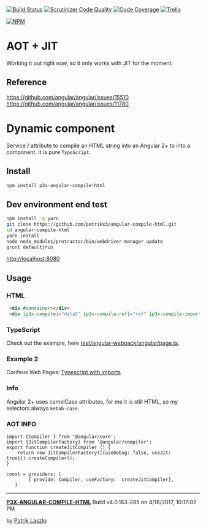[//]: #@corifeus-header


[![Build Status](https://travis-ci.org/patrikx3/angular-compile-html.svg?branch=master)](https://travis-ci.org/patrikx3/angular-compile-html)
[![Scrutinizer Code Quality](https://scrutinizer-ci.com/g/patrikx3/angular-compile-html/badges/quality-score.png?b=master)](https://scrutinizer-ci.com/g/patrikx3/angular-compile-html/?branch=master)
[![Code Coverage](https://scrutinizer-ci.com/g/patrikx3/angular-compile-html/badges/coverage.png?b=master)](https://scrutinizer-ci.com/g/patrikx3/angular-compile-html/?branch=master)  [![Trello](https://img.shields.io/badge/Trello-p3x-026aa7.svg)](https://trello.com/b/gqKHzZGy/p3x)

[![NPM](https://nodei.co/npm/p3x-angular-compile-html.png?downloads=true&downloadRank=true&stars=true)](https://nodei.co/npm/p3x-angular-compile-html/)


[//]: #@corifeus-header:end

# AOT + JIT
Working it out right now, so it only works with JIT for the moment. 

## Reference
https://github.com/angular/angular/issues/15510  
https://github.com/angular/angular/issues/11780  

# Dynamic component
Service / attribute to compile an HTML string into an Angular 2+ to into a component. It is pure ```TypeScript```.

## Install
  
```bash
npm install p3x-angular-compile-html
```

## Dev environment end test
   
```bash
npm install -g yarn
git clone https://github.com/patrikx3/angular-compile-html.git
cd angular-compile-html
yarn install
node node_modules/protractor/bin/webdriver-manager update
grunt default|run
```

[http://localhost:8080](http://localhost:8080)

## Usage

### HTML
  
```html
 <div #container></div>
 <div [p3x-compile]="data2" [p3x-compile-ref]="ref" [p3x-compile-imports]="importsLikeMaterialEtc"></div>
```

### TypeScript
Check out the example, here [test/angular-webpack/angular/page.ts](https://github.com/patrikx3/angular-compile-html/blob/master/test/angular-webpack/angular/page.ts).

### Example 2
Corifeus Web Pages: [Typescript with imports](https://github.com/patrikx3/corifeus-app-web-pages/blob/master/src/angular/modules/cory-page.ts)

### Info
Angular 2+ uses camelCase attributes, for me it is still HTML, so my selectors always ```kebab-case```.


### AOT INFO
```typesciprt
import {Compiler } from '@angular/core';
import {JitCompilerFactory} from '@angular/compiler';
export function createJitCompiler () {
    return new JitCompilerFactory([{useDebug: false, useJit: true}]).createCompiler();
}

const = providers: [
        { provide: Compiler, useFactory:  createJitCompiler},
   ]
```

[//]: #@corifeus-footer


---
[**P3X-ANGULAR-COMPILE-HTML**](https://patrikx3.github.com/angular-compile-html) Build v4.0.163-285 on 4/16/2017, 10:17:02 PM

by [Patrik Laszlo](http://patrikx3.tk) 


[//]: #@corifeus-footer:end

